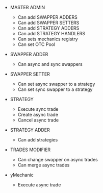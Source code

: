 - MASTER ADMIN

  - Can add SWAPPER ADDERS
  - Can add SWAPPER SETTERS
  - Can add STRATEGY ADDERS
  - Can add STRATEGY HANDLERS
  - Can sets mechanics registry
  - Can set OTC Pool

- SWAPPER ADDER
  - Can async and sync swappers
- SWAPPER SETTER

  - Can set async swapper to a strategy
  - Can set sync swapper to a strategy

- STRATEGY

  - Execute sync trade
  - Create async trade
  - Cancel async trade

- STRATEGY ADDER

  - Can add strategies

- TRADES MODIFIER

  - Can change swapper on async trades
  - Can merge async trades

- yMechanic
  - Execute async trade

